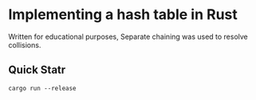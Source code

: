 # Implementing a hash table in Rust

Written for educational purposes, Separate chaining was used to resolve collisions.

## Quick Statr ##

```
cargo run --release
```
